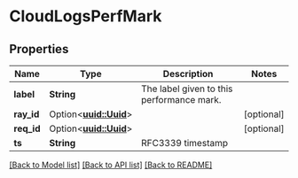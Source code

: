 # CloudLogsPerfMark

## Properties

Name | Type | Description | Notes
------------ | ------------- | ------------- | -------------
**label** | **String** | The label given to this performance mark. | 
**ray_id** | Option<[**uuid::Uuid**](uuid::Uuid.md)> |  | [optional]
**req_id** | Option<[**uuid::Uuid**](uuid::Uuid.md)> |  | [optional]
**ts** | **String** | RFC3339 timestamp | 

[[Back to Model list]](../README.md#documentation-for-models) [[Back to API list]](../README.md#documentation-for-api-endpoints) [[Back to README]](../README.md)


